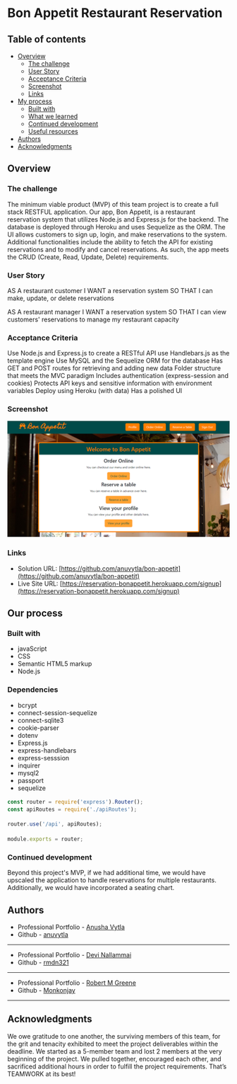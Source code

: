 # Bon Appetit Restaurant Reservation

## Table of contents

- [Overview](#overview)
  - [The challenge](#the-challenge)
  - [User Story](#user-story)
  - [Acceptance Criteria](#acceptance-criteria)
  - [Screenshot](#screenshot)
  - [Links](#links)
- [My process](#my-process)
  - [Built with](#built-with)
  - [What we learned](#what-we-learned)
  - [Continued development](#continued-development)
  - [Useful resources](#useful-resources)
- [Authors](#authors)
- [Acknowledgments](#acknowledgments)



## Overview

### The challenge

The minimum viable product (MVP) of this team project is to create a full stack RESTFUL application. Our app, Bon Appetit, is a restaurant reservation system that utilizes Node.js and Express.js for the backend. The database is deployed through Heroku and uses Sequelize as the ORM. The UI allows customers to sign up, login, and make reservations to the system. Additional functionalities include the ability to fetch the API for existing reservations and to modify and cancel reservations. As such, the app meets the CRUD (Create, Read, Update, Delete) requirements.  

### User Story

AS A restaurant customer
I WANT a reservation system
SO THAT I can make, update, or delete reservations

AS A restaurant manager
I WANT a reservation system
SO THAT I can view customers' reservations to manage my restaurant capacity

### Acceptance Criteria

Use Node.js and Express.js to create a RESTful API
use Handlebars.js as the template engine
Use MySQL and the Sequelize ORM for the database
Has GET and POST routes for retrieving and adding new data
Folder structure that meets the MVC paradigm
Includes authentication (express-session and cookies) 
Protects API keys and sensitive information with environment variables
Deploy using Heroku (with data)
Has a polished UI



### Screenshot

![](./public/assets/images/ScreenshotA.png)




### Links

- Solution URL: [https://github.com/anuvytla/bon-appetit](https://github.com/anuvytla/bon-appetit)
- Live Site URL: [https://reservation-bonappetit.herokuapp.com/signup](https://reservation-bonappetit.herokuapp.com/signup)

## Our process

### Built with

- javaScript
- CSS
- Semantic HTML5 markup
- Node.js



### Dependencies
- bcrypt
- connect-session-sequelize
- connect-sqlite3
- cookie-parser
- dotenv
- Express.js
- express-handlebars
- express-sesssion
- inquirer
- mysql2
- passport
- sequelize




```javaScript
const router = require('express').Router();
const apiRoutes = require('./apiRoutes');

router.use('/api', apiRoutes);

module.exports = router;
```


### Continued development

Beyond this project's MVP, if we had additional time, we would have upscaled the application to handle reservations for multiple restaurants. Additionally, we would have incorporated a seating chart. 


## Authors

- Professional Portfolio - [Anusha Vytla](https://www.your-site.com)
- Github - [anuvytla](https://github.com/anuvytla)
-------------------------------------------------------------

- Professional Portfolio - [Devi Nallammai](https://rmdn321.github.io/homework-2/)
- Github - [rmdn321](https://github.com/rmdn321/)
--------------------------------------------------------------

- Professional Portfolio - [Robert M Greene](https://monkonjay.github.io/Portfolio/)
- Github - [Monkonjay](https://github.com/Monkonjay)
--------------------------------------------------------------



## Acknowledgments

We owe gratitude to one another, the surviving members of this team, for the grit and tenacity exhibited to meet the project deliverables within the deadline. We started as a 5-member team and lost 2 members at the very beginning of the project. We pulled together, encouraged each other, and sacrificed additional hours in order to fulfill the project requirements. That’s TEAMWORK at its best!  
